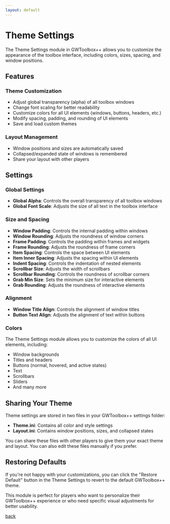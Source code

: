 ```yaml
---
layout: default
---
```


# Theme Settings

The Theme Settings module in GWToolbox++ allows you to customize the appearance of the toolbox interface, including colors, sizes, spacing, and window positions.

## Features

### Theme Customization
- Adjust global transparency (alpha) of all toolbox windows
- Change font scaling for better readability
- Customize colors for all UI elements (windows, buttons, headers, etc.)
- Modify spacing, padding, and rounding of UI elements
- Save and load custom themes

### Layout Management
- Window positions and sizes are automatically saved
- Collapsed/expanded state of windows is remembered
- Share your layout with other players

## Settings

### Global Settings
- **Global Alpha**: Controls the overall transparency of all toolbox windows
- **Global Font Scale**: Adjusts the size of all text in the toolbox interface

### Size and Spacing
- **Window Padding**: Controls the internal padding within windows
- **Window Rounding**: Adjusts the roundness of window corners
- **Frame Padding**: Controls the padding within frames and widgets
- **Frame Rounding**: Adjusts the roundness of frame corners
- **Item Spacing**: Controls the space between UI elements
- **Item Inner Spacing**: Adjusts the spacing within UI elements
- **Indent Spacing**: Controls the indentation of nested elements
- **Scrollbar Size**: Adjusts the width of scrollbars
- **Scrollbar Rounding**: Controls the roundness of scrollbar corners
- **Grab Min Size**: Sets the minimum size for interactive elements
- **Grab Rounding**: Adjusts the roundness of interactive elements

### Alignment
- **Window Title Align**: Controls the alignment of window titles
- **Button Text Align**: Adjusts the alignment of text within buttons

### Colors
The Theme Settings module allows you to customize the colors of all UI elements, including:
- Window backgrounds
- Titles and headers
- Buttons (normal, hovered, and active states)
- Text
- Scrollbars
- Sliders
- And many more

## Sharing Your Theme

Theme settings are stored in two files in your GWToolbox++ settings folder:
- **Theme.ini**: Contains all color and style settings
- **Layout.ini**: Contains window positions, sizes, and collapsed states

You can share these files with other players to give them your exact theme and layout. You can also edit these files manually if you prefer.

## Restoring Defaults

If you're not happy with your customizations, you can click the "Restore Default" button in the Theme Settings to revert to the default GWToolbox++ theme.

This module is perfect for players who want to personalize their GWToolbox++ experience or who need specific visual adjustments for better usability.

[back](./)
